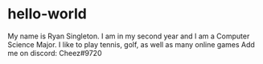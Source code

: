 # hello-world
My name is Ryan Singleton.
I am in my second year and I am a Computer Science Major.
I like to play tennis, golf, as well as many online games
Add me on discord: Cheez#9720
